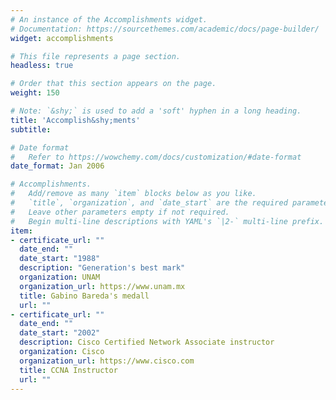 ```yaml
---
# An instance of the Accomplishments widget.
# Documentation: https://sourcethemes.com/academic/docs/page-builder/
widget: accomplishments

# This file represents a page section.
headless: true

# Order that this section appears on the page.
weight: 150

# Note: `&shy;` is used to add a 'soft' hyphen in a long heading.
title: 'Accomplish&shy;ments'
subtitle:

# Date format
#   Refer to https://wowchemy.com/docs/customization/#date-format
date_format: Jan 2006

# Accomplishments.
#   Add/remove as many `item` blocks below as you like.
#   `title`, `organization`, and `date_start` are the required parameters.
#   Leave other parameters empty if not required.
#   Begin multi-line descriptions with YAML's `|2-` multi-line prefix.
item:
- certificate_url: ""
  date_end: ""
  date_start: "1988"
  description: "Generation's best mark"
  organization: UNAM
  organization_url: https://www.unam.mx
  title: Gabino Bareda's medall
  url: ""
- certificate_url: ""
  date_end: ""
  date_start: "2002"
  description: Cisco Certified Network Associate instructor
  organization: Cisco
  organization_url: https://www.cisco.com
  title: CCNA Instructor
  url: ""
---
```

